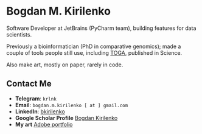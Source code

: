 # Bogdan M. Kirilenko

Software Developer at JetBrains (PyCharm team), building features for data scientists.

Previously a bioinformatician (PhD in comparative genomics); made a couple of tools people still use, including [TOGA](https://github.com/hillerlab/TOGA), published in Science.

Also make art, mostly on paper, rarely in code.

## Contact Me
- **Telegram**: `krlnk`
- **Email**: `bogdan.m.kirilenko [ at ] gmail.com`
- **LinkedIn**: [bkirilenko](https://www.linkedin.com/in/bkirilenko)
- **Google Scholar Profile** [Bogdan Kirilenko](https://scholar.google.com/citations?user=anhUs4MAAAAJ&hl=en)
- **My art** [Adobe portfolio](https://kirilenko.myportfolio.com/)
